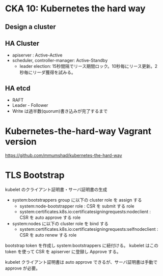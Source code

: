 # CKA 10: Kubernetes the hard way

## Design a cluster

## HA Cluster

* apiserver : Active-Active
* scheduler, controller-manager: Active-Standby
    * leader election: 15秒間隔でリース期間ロック。10秒毎にリース更新。2秒毎にリーダ獲得を試みる。

## HA etcd

* RAFT
* Leader - Follower
* Write は過半数(quorum)書き込みが完了するまで

# Kubernetes-the-hard-way Vagrant version

https://github.com/mmumshad/kubernetes-the-hard-way

# TLS Bootstrap

kubelet のクライアント証明書・サーバ証明書の生成

* system:bootstrappers group に以下の cluster role を assign する
    * system:node-bootstrapper role : CSR を submit する role
    * system:certificates.k8s.io:certificatesigningrequests:nodeclient : CSR を auto approve する role
* system:nodes に以下の cluster role を bind する
     * system:certificates.k8s.io:certificatesigningrequests:selfnodeclient : CSR を auto renew する role 
 
bootstrap token を作成し system:bootstrappers に紐付ける。
kubelet はこの token を使って CSR を apiserver に登録し Approve する。

kubelet クライアント証明書は auto approve できるが、サーバ証明書は手動で approve が必要。

    
